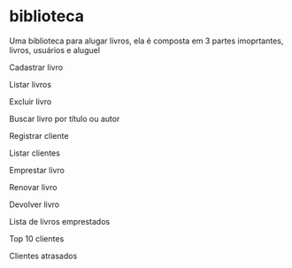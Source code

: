 # biblioteca

Uma biblioteca para alugar livros, ela é composta em 3 partes imoprtantes, livros, usuários e aluguel

Cadastrar livro

Listar livros

Excluir livro

Buscar livro por título ou autor

Registrar cliente

Listar clientes

Emprestar livro

Renovar livro

Devolver livro

Lista de livros emprestados

Top 10 clientes

Clientes atrasados

